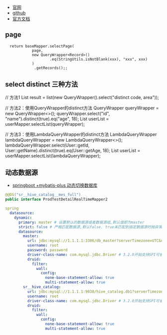 
- [官网](https://baomidou.com/)
- [github](https://github.com/baomidou/mybatis-plus)
- [官方文档](https://baomidou.com/introduce/)


## page

      return baseMapper.selectPage(
                page, 
                new QueryWrapper<Record>()
                        .eq(StringUtils.isNotBlank(xxx), "xxx", xxx)
                )
                 .getRecords();;


## select distinct 三种方法

// 方法1
List<Config> result = list(new QueryWrapper<Config>().select("distinct code, area"));

// 方法2：使用QueryWrapper的distinct方法
QueryWrapper<User> queryWrapper = new QueryWrapper<>();
queryWrapper.select("id", "name").distinct(true).eq("age", 18);
List<User> userList = userMapper.selectList(queryWrapper);

// 方法3：使用LambdaQueryWrapper的distinct方法
LambdaQueryWrapper<User> lambdaQueryWrapper = new LambdaQueryWrapper<>();
lambdaQueryWrapper.select(User::getId, User::getName).distinct(true).eq(User::getAge, 18);
List<User> userList = userMapper.selectList(lambdaQueryWrapper);



## 动态数据源

- [springboot +mybatis-plus 动态切换数据库](https://blog.csdn.net/qq_43898141/article/details/116047512)

```java
@@DS("sr__hive_catalog__mes_full")
public interface ProdTestDetailRealTimeMapper2
```

```yaml
spring
  datasource:
    dynamic:
      primary: master # 设置默认的数据源或者数据源组,默认值即为master
      strict: false # 严格匹配数据源,默认false. true未匹配到指定数据源时抛异常,false使用默认数据源
      datasource:
        master:
          url: jdbc:mysql://1.1.1.1:3306/db_master?serverTimezone=UTC&useUnicode=true&characterEncoding=utf-8&useSSL=false&allowMultiQueries=true&useServerPrepStmts=true
          username: root
          password: password
          driver-class-name: com.mysql.jdbc.Driver # 3.2.0开始支持SPI可省略此配置
          druid:
            filter:
              wall:
                config:
                  none-base-statement-allow: true
                  multi-statement-allow: true
        sr__hive_catalog:
          url: jdbc:mysql://1.1.1.1:9030/hive_catalog.db1?serverTimezone=UTC&useUnicode=true&characterEncoding=utf-8&useSSL=false&allowMultiQueries=true&useServerPrepStmts=true
          username: root
          driver-class-name: com.mysql.jdbc.Driver # 3.2.0开始支持SPI可省略此配置
          druid:
            filter:
              wall:
                config:
                  none-base-statement-allow: true
                  multi-statement-allow: true
```

